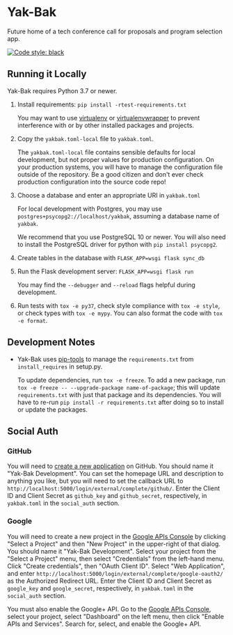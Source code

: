 # Yak-Bak

Future home of a tech conference call for proposals and program selection app.

[![Code style: black](https://img.shields.io/badge/code%20style-black-000000.svg)](https://github.com/ambv/black)

## Running it Locally

Yak-Bak requires Python 3.7 or newer.

1. Install requirements: `pip install -rtest-requirements.txt`

    You may want to use [virtualenv](https://virtualenv.pypa.io/en/stable/)
    or [virtualenvwrapper](https://virtualenvwrapper.readthedocs.io/en/latest/)
    to prevent interference with or by other installed packages and projects.

2. Copy the `yakbak.toml-local` file to `yakbak.toml`.

    The `yakbak.toml-local` file contains sensible defaults for local
    development, but not proper values for production configuration. On your
    production systems, you will have to manage the configuration file outside
    of the repository. Be a good citizen and don't ever check production
    configuration into the source code repo!

3. Choose a database and enter an appropriate URI in `yakbak.toml`

    For local development with Postgres, you may use
    `postgres+psycopg2://localhost/yakbak`, assuming a database name of
    `yakbak`.

    We recommend that you use PostgreSQL 10 or newer. You will also need to
    install the PostgreSQL driver for python with `pip install psycopg2`.

4. Create tables in the database with `FLASK_APP=wsgi flask sync_db`

5. Run the Flask development server: `FLASK_APP=wsgi flask run`

    You may find the `--debugger` and `--reload` flags helpful during
    development.

6. Run tests with `tox -e py37`, check style compliance with `tox -e style`,
   or check types with `tox -e mypy`. You can also format the code with `tox -e
   format`.

## Development Notes

- Yak-Bak uses [pip-tools](https://github.com/jazzband/pip-tools) to manage
  the `requirements.txt` from `install_requires` in setup.py.

  To update dependencies, run `tox -e freeze`. To add a new package, run `tox -e
  freeze -- --upgrade-package name-of-package`; this will update
  `requirements.txt` with just that package and its dependencies. You will have
  to re-run `pip install -r requirements.txt` after doing so to install or
  update the packages.

## Social Auth

### GitHub

You will need to [create a new
application](https://github.com/settings/applications/new) on GitHub. You
should name it "Yak-Bak <yourname> Development". You can set the homepage
URL and description to anything you like, but you will need to set the
callback URL to `http://localhost:5000/login/external/complete/github/`.
Enter the Client ID and Client Secret as `github_key` and `github_secret`,
respectively, in `yakbak.toml` in the `social_auth` section.

### Google

You will need to create a new project in the [Google APIs
Console](https://console.developers.google.com/apis/dashboard) by clicking
"Select a Project" and then "New Project" in the upper-right of that dialog.
You should name it "Yak-Bak <yourname> Development". Select your project
from the "Select a Project" menu, then select "Credentials" from the
left-hand menu. Click "Create credentials", then "OAuth Client ID". Select
"Web Application", and enter
`http://localhost:5000/login/external/complete/google-oauth2/` as the
Authorized Redirect URL. Enter the Client ID and Client Secret as
`google_key` and `google_secret`, respectively, in `yakbak.toml` in the
`social_auth` section.

You must also enable the Google+ API. Go to the [Google APIs
Console](https://console.developers.google.com/apis/dashboard), select your
project, select "Dashboard" on the left menu, then click "Enable APIs and
Services". Search for, select, and enable the Google+ API.
